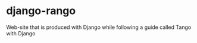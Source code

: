 # django-rango
Web-site that is produced with Django while following a guide called Tango with Django
